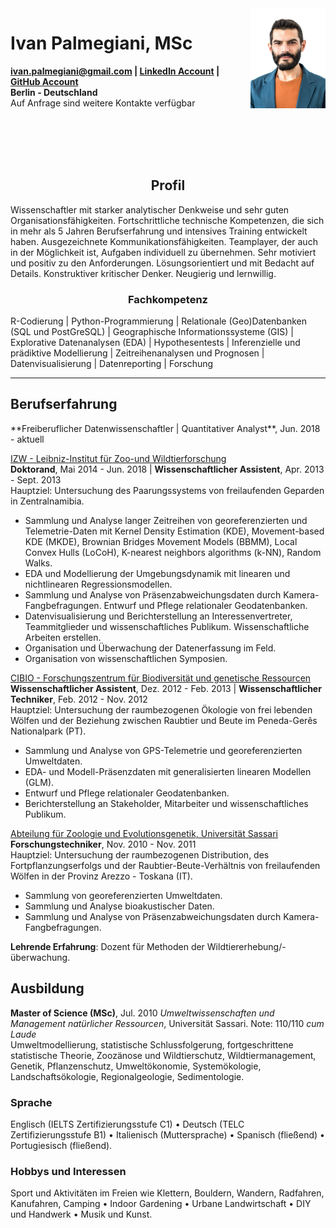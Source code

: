 <img id="topright" src="Pic_CV.jpg" alt="My_Pic" style="float: right;" width=120 height=160/>

<h1> Ivan Palmegiani, MSc </h1>

**<ivan.palmegiani@gmail.com> | [LinkedIn Account][2d6409ca]  |  [GitHub Account][e3281462]  
Berlin - Deutschland**  
Auf Anfrage sind weitere Kontakte verfügbar

  [2d6409ca]: https://www.linkedin.com/in/ivan-palmegiani-13a4a15b/ "My_LinkedIn"
  [e3281462]: https://github.com/IvanPalm "My_GitHub"

<br/><br/>
<br/><br/>

<center><h2> Profil </h2></center>
Wissenschaftler mit starker analytischer Denkweise und sehr guten Organisationsfähigkeiten. Fortschrittliche technische Kompetenzen, die sich in mehr als 5 Jahren Berufserfahrung und intensives Training entwickelt haben. Ausgezeichnete Kommunikationsfähigkeiten. Teamplayer, der auch in der Möglichkeit ist, Aufgaben individuell zu übernehmen. Sehr motiviert und positiv zu den Anforderungen. Lösungsorientiert und mit Bedacht auf Details. Konstruktiver kritischer Denker. Neugierig und lernwillig.

<center><h3> Fachkompetenz </h3></center>
R-Codierung | Python-Programmierung | Relationale (Geo)Datenbanken (SQL und PostGreSQL) | Geographische Informationssysteme (GIS) | Explorative Datenanalysen (EDA) | Hypothesentests | Inferenzielle und prädiktive Modellierung | Zeitreihenanalysen und Prognosen | Datenvisualisierung | Datenreporting | Forschung

---
<h2> Berufserfahrung </h2>  
**Freiberuflicher Datenwissenschaftler | Quantitativer Analyst**, Jun. 2018 - aktuell  

[IZW - Leibniz-Institut für Zoo-und Wildtierforschung][bb58fb82]  
**Doktorand**, Mai 2014 - Jun. 2018 | **Wissenschaftlicher Assistent**, Apr. 2013 - Sept. 2013  
Hauptziel: Untersuchung des Paarungssystems von freilaufenden Geparden in Zentralnamibia.  
- Sammlung und Analyse langer Zeitreihen von georeferenzierten und Telemetrie-Daten mit Kernel Density Estimation (KDE), Movement-based KDE (MKDE), Brownian Bridges Movement Models (BBMM), Local Convex Hulls (LoCoH), K-nearest neighbors algorithms (k-NN), Random Walks.
- EDA und Modellierung der Umgebungsdynamik mit linearen und nichtlinearen Regressionsmodellen.
- Sammlung und Analyse von Präsenzabweichungsdaten durch Kamera-Fangbefragungen. Entwurf und Pflege relationaler Geodatenbanken.
- Datenvisualisierung und Berichterstellung an Interessenvertreter, Teammitglieder und wissenschaftliches Publikum. Wissenschaftliche Arbeiten erstellen.
- Organisation und Überwachung der Datenerfassung im Feld.
- Organisation von wissenschaftlichen Symposien.  

[CIBIO - Forschungszentrum für Biodiversität und genetische Ressourcen][87111420]  
**Wissenschaftlicher Assistent**, Dez. 2012 - Feb. 2013 | **Wissenschaftlicher Techniker**, Feb. 2012 - Nov. 2012    
Hauptziel: Untersuchung der raumbezogenen Ökologie von frei lebenden Wölfen und der Beziehung zwischen Raubtier und Beute im Peneda-Gerês Nationalpark (PT).  
- Sammlung und Analyse von GPS-Telemetrie und georeferenzierten Umweltdaten.
- EDA- und Modell-Präsenzdaten mit generalisierten linearen Modellen (GLM).
- Entwurf und Pflege relationaler Geodatenbanken.
- Berichterstellung an Stakeholder, Mitarbeiter und wissenschaftliches Publikum.   

[Abteilung für Zoologie und Evolutionsgenetik, Universität Sassari][09879b80]    
**Forschungstechniker**, Nov. 2010 - Nov. 2011  
Hauptziel: Untersuchung der raumbezogenen Distribution, des Fortpflanzungserfolgs und der Raubtier-Beute-Verhältnis von freilaufenden Wölfen in der Provinz Arezzo - Toskana (IT).  
- Sammlung von georeferenzierten Umweltdaten.
- Sammlung und Analyse bioakustischer Daten.
- Sammlung und Analyse von Präsenzabweichungsdaten durch Kamera-Fangbefragungen.  

__Lehrende Erfahrung__: Dozent für Methoden der Wildtiererhebung/-überwachung.  

  [bb58fb82]: http://www.izw-berlin.de/willkommen.html "IZW"
  [87111420]: https://cibio.up.pt/ "CIBIO"
  [09879b80]: https://en.uniss.it/ugov/person/2348 "UniSS"


<h2> Ausbildung </h2>

**Master of Science (MSc)**, Jul. 2010
*Umweltwissenschaften und Management natürlicher Ressourcen*, Universität Sassari. Note: 110/110 *cum Laude*  
Umweltmodellierung, statistische Schlussfolgerung, fortgeschrittene statistische Theorie, Zoozänose und Wildtierschutz, Wildtiermanagement, Genetik, Pflanzenschutz, Umweltökonomie, Systemökologie, Landschaftsökologie, Regionalgeologie, Sedimentologie.

<h3> Sprache </h3>

Englisch (IELTS Zertifizierungsstufe C1) • Deutsch (TELC Zertifizierungsstufe B1) • Italienisch (Muttersprache) • Spanisch (fließend) • Portugiesisch (fließend).

<h3> Hobbys und Interessen </h3>
Sport und Aktivitäten im Freien wie Klettern, Bouldern, Wandern, Radfahren, Kanufahren, Camping • Indoor Gardening • Urbane Landwirtschaft • DIY und Handwerk • Musik und Kunst.
